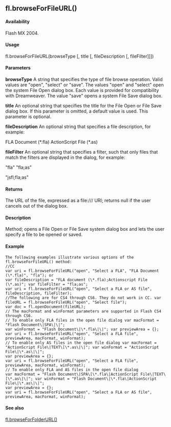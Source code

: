 ## fl.browseForFileURL()

#### Availability

Flash MX 2004.

#### Usage

fl.browseForFileURL(browseType \[, title \[, fileDescription \[, fileFilter\]\]\])

#### Parameters

**browseType** A string that specifies the type of file browse operation. Valid values are "open", "select" or "save". The values "open" and "select" open the system File Open dialog box. Each value is provided for compatibility with Dreamweaver. The value "save" opens a system File Save dialog box.
>
**title** An optional string that specifies the title for the File Open or File Save dialog box. If this parameter is omitted, a default value is used. This parameter is optional.
>
**fileDescription** An optional string that specifies a file description, for example:
>
FLA Document (\*.fla) ActionScript File (\*.as)
>
**fileFilter** An optional string that specifies a filter, such that only files that match the filters are displayed in the dialog, for example:
>
"fla" "fla;as"
>
"jsfl;fla;as"

#### Returns

The URL of the file, expressed as a file:/// URI; returns null if the user cancels out of the dialog box.

#### Description

Method; opens a File Open or File Save system dialog box and lets the user specify a file to be opened or saved.

#### Example

```
The following examples illustrate various options of the fl.browseForFileURL() method:
//CC
var uri = fl.browseForFileURL("open", "Select a FLA", "FLA Document (\*.fla)", "fla"); or
var fileDescription = "FLA document (\*.fla);Actionscript File (\*.as)"; var fileFilter = "fla;as";
var uri = fl.browseForFileURL("open", "Select a FLA or AS file", fileDescription, fileFilter);
//The following are for CS4 through CS6. They do not work in CC. var fileURL = fl.browseForFileURL("open", "Select file");
var doc = fl.openDocument(fileURL);
// The macFormat and winFormat parameters are supported in Flash CS4 through CS6.
// To enable only FLA files in the open file dialog var macFormat = "Flash Document\|SPA\|\|";
var winFormat = "Flash Document\|\*.fla\|\|"; var previewArea = {};
var uri = fl.browseForFileURL("open", "Select a FLA file", previewArea, macFormat, winFormat);
// To enable only AS files in the open file dialog var macFormat = "ActionScript File\|TEXT\[\*.as\|\|"; var winFormat = "ActionScript File\|\*.as\|\|";
var previewArea = {};
var uri = fl.browseForFileURL("open", "Select a FLA file", previewArea, macFormat, winFormat);
// To enable only FLA and AS files in the open file dialog
var macFormat = "Flash Document\|SPA\[\*.fla\|ActionScript File\|TEXT\[\*.as\|\|"; var winFormat = "Flash Document\|\*.fla\|ActionScript File\|\*.as\|\|";
var previewArea = {};
var uri = fl.browseForFileURL("open", "Select a FLA or AS file", previewArea, macFormat, winFormat);

```
#### See also

[fl.browseForFolderURL()](#fl.browseForFolderURL())

<span id="fl.browseForFolderURL()" class="anchor"></span>
